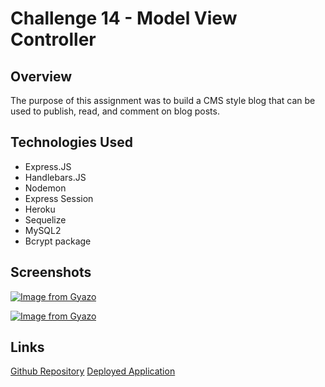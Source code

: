 # Challenge 14 - Model View Controller

## Overview
The purpose of this assignment was to build a CMS style blog that can be used to publish, read, and comment on blog posts. 

## Technologies Used
- Express.JS
- Handlebars.JS
- Nodemon
- Express Session
- Heroku
- Sequelize
- MySQL2
- Bcrypt package

## Screenshots
[![Image from Gyazo](https://i.gyazo.com/b72c680050b35f953de2c3e958837ab2.png)](https://gyazo.com/b72c680050b35f953de2c3e958837ab2)

[![Image from Gyazo](https://i.gyazo.com/1105ff350cafd69bd772cc32650fc6b8.png)](https://gyazo.com/1105ff350cafd69bd772cc32650fc6b8)

## Links
[Github Repository](https://github.com/emarshall121/challenge-14)
[Deployed Application](https://mighty-ocean-27115.herokuapp.com/)